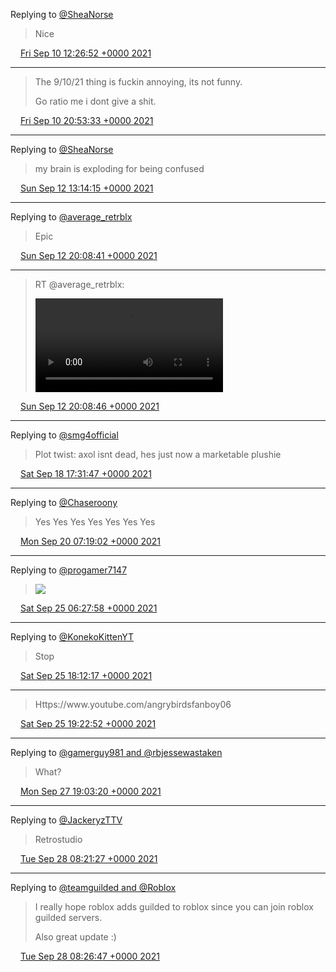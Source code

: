 Replying to [@SheaNorse](https://twitter.com/@SheaNorse/status/1435458414469996544)

> Nice

<img src="../../media/tweet.ico" width="12" /> [Fri Sep 10 12:26:52 +0000 2021](https://twitter.com/ABFanboy06/status/1436305169516539905)

----

> The 9/10/21 thing is fuckin annoying, its not funny\.  
>   
> Go ratio me i dont give a shit\.

<img src="../../media/tweet.ico" width="12" /> [Fri Sep 10 20:53:33 +0000 2021](https://twitter.com/ABFanboy06/status/1436432682066583558)

----

Replying to [@SheaNorse](https://twitter.com/@SheaNorse/status/1436935047131512838)

> my brain is exploding for being confused

<img src="../../media/tweet.ico" width="12" /> [Sun Sep 12 13:14:15 +0000 2021](https://twitter.com/ABFanboy06/status/1437041869448482818)

----

Replying to [@average\_retrblx](https://twitter.com/average_retrblx/status/1437049553174269952)

> Epic

<img src="../../media/tweet.ico" width="12" /> [Sun Sep 12 20:08:41 +0000 2021](https://twitter.com/ABFanboy06/status/1437146166999846915)

----

> RT @average\_retrblx: 
> 
> <video controls><source src="../../media/1437146188428492809-fvoGet_OOGuLlrvt.mp4">Your browser does not support the video tag.</video>

<img src="../../media/tweet.ico" width="12" /> [Sun Sep 12 20:08:46 +0000 2021](https://twitter.com/ABFanboy06/status/1437146188428492809)

----

Replying to [@smg4official](https://twitter.com/smg4official/status/1439268832082755585)

> Plot twist: axol isnt dead, hes just now a marketable plushie

<img src="../../media/tweet.ico" width="12" /> [Sat Sep 18 17:31:47 +0000 2021](https://twitter.com/ABFanboy06/status/1439281007379763202)

----

Replying to [@Chaseroony](https://twitter.com/Chaseroony/status/1439724725811302402)

> Yes Yes Yes Yes Yes Yes Yes

<img src="../../media/tweet.ico" width="12" /> [Mon Sep 20 07:19:02 +0000 2021](https://twitter.com/ABFanboy06/status/1439851580141056003)

----

Replying to [@progamer7147](https://twitter.com/SkyNinja_RBX/status/1441241342600835075)

> ![](../../media/1441650668570398721-FAHFolJWEAANsYF.jpg)

<img src="../../media/tweet.ico" width="12" /> [Sat Sep 25 06:27:58 +0000 2021](https://twitter.com/ABFanboy06/status/1441650668570398721)

----

Replying to [@KonekoKittenYT](https://twitter.com/KonekoKittenYT/status/1441792869950541824)

> Stop

<img src="../../media/tweet.ico" width="12" /> [Sat Sep 25 18:12:17 +0000 2021](https://twitter.com/ABFanboy06/status/1441827915407233025)

----

> Https://www\.youtube\.com/angrybirdsfanboy06

<img src="../../media/tweet.ico" width="12" /> [Sat Sep 25 19:22:52 +0000 2021](https://twitter.com/ABFanboy06/status/1441845677974335490)

----

Replying to [@gamerguy981 and @rbjessewastaken](https://twitter.com/gamerguy981/status/1442563164143595525)

> What?

<img src="../../media/tweet.ico" width="12" /> [Mon Sep 27 19:03:20 +0000 2021](https://twitter.com/ABFanboy06/status/1442565539801481218)

----

Replying to [@JackeryzTTV](https://twitter.com/iJackeryz/status/1442620823920119808)

> Retrostudio

<img src="../../media/tweet.ico" width="12" /> [Tue Sep 28 08:21:27 +0000 2021](https://twitter.com/ABFanboy06/status/1442766389840949258)

----

Replying to [@teamguilded and @Roblox](https://twitter.com/teamguilded/status/1442504301725642756)

> I really hope roblox adds guilded to roblox since you can join roblox guilded servers\.  
>   
> Also great update :\)

<img src="../../media/tweet.ico" width="12" /> [Tue Sep 28 08:26:47 +0000 2021](https://twitter.com/ABFanboy06/status/1442767733574209536)